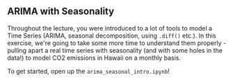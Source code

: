 ## ARIMA with Seasonality

Throughout the lecture, you were introduced to a lot of tools to model a Time Series (ARIMA, seasonal decomposition, using `.diff()` etc.). In this exercise, we're going to take some more time to understand them properly - pulling apart a real time series with seasonality (and with some holes in the data!) to model CO2 emissions in Hawaii on a monthly basis.

To get started, open up the `arima_seasonal_intro.ipynb`!
